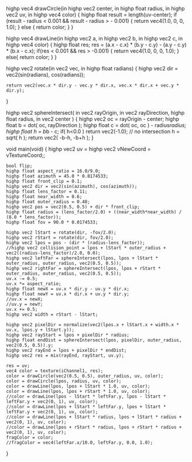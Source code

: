 highp vec4 drawCircle(in highp vec2 center, in highp float radius, in highp vec2 uv, in highp vec4 color) {
   highp float result = length(uv-center);
    if (result - radius < 0.001 && result - radius > - 0.001) {
        return vec4(1.0, 0, 0, 1.0);
    } else {
        return color;
    }
}

highp vec4 drawLine(in highp vec2 a, in highp vec2 b, in highp vec2 c, in highp vec4 color) {
    highp float res;
    res = (a.x - c.x) * (b.y - c.y) - (a.y - c.y) * (b.x - c.x);
    if(res < 0.001 && res > -0.001) {
        return vec4(1.0, 0, 0, 1.0);
    } else{
        return color;
    }
}

highp vec2 rotate(in vec2 vec, in highp float radians) {
    highp vec2 dir = vec2(sin(radians), cos(radians));

    return vec2(vec.x * dir.y - vec.y * dir.x, vec.x * dir.x + vec.y * dir.y);
}

highp vec2 sphereIntersect( in vec2 rayOrigin, in vec2 rayDirection, highp float radius, in vec2 center )
{
    highp vec2 oc = rayOrigin - center;
    highp float b = dot( oc, rayDirection );
    highp float c = dot( oc, oc ) - radius*radius;
    highp float h = b*b - c;
    if( h<0.0 ) return vec2(-1.0); // no intersection
    h = sqrt( h );
    return vec2( -b-h, -b+h );
}

void main(void)
{
	highp vec2 uv = highp vec2 vNewCoord = vTextureCoord;;

    bool flip;
    highp float aspect_ratio = 16.0/9.0;
    highp float azimuth = 45.0 * 0.0174533;
    highp float front_clip = 0.1;
    highp vec2 dir = vec2(sin(azimuth), cos(azimuth));
    highp float lens_factor = 0.11;
    highp float near_width = 0.6;
    highp float outer_radius = 0.48;
    highp vec2 pos = vec2(0.5, 0.5) + dir * front_clip;
    highp float radius = (lens_factor/2.0) + ((near_width*near_width) / (8.0 * lens_factor));
    highp float fov = 90.0 * 0.0174533;

    highp vec2 lStart = rotate(dir, -fov/2.0);
    highp vec2 rStart = rotate(dir, fov/2.0);
    highp vec2 lpos = pos - (dir * (radius-lens_factor));
	//highp vec2 collision_point = lpos + lStart * outer_radius + vec2((radius-lens_factor)/2.0, 0.0);
    highp vec2 leftFar = sphereIntersect(lpos, lpos + lStart * outer_radius, outer_radius, vec2(0.5, 0.5));
	highp vec2 rightFar = sphereIntersect(lpos, lpos + rStart * outer_radius, outer_radius, vec2(0.5, 0.5));
	uv.x -= 0.5;
    uv.x *= aspect_ratio;
    highp float newX = uv.x * dir.y - uv.y * dir.x;
	highp float newY = uv.x * dir.x + uv.y * dir.y;
    //uv.x = newX;
    //uv.y = newY;
    uv.x += 0.5;
    highp vec2 width = rStart - lStart;

    highp vec2 pixelDir = normalize(vec2(lpos.x + lStart.x + width.x * uv.x, lpos.y + lStart.y));
    highp vec2 rayStart = lpos + pixelDir * radius;
    highp float endDist = sphereIntersect(lpos, pixelDir, outer_radius, vec2(0.5, 0.5)).y;
    highp vec2 rayEnd = lpos + pixelDir * endDist;
    highp vec2 res = mix(rayEnd, rayStart, uv.y);

    res = uv;
    vec4 color = texture(iChannel1, res);
    color = drawCircle(vec2(0.5, 0.5), outer_radius, uv, color);
    color = drawCircle(lpos, radius, uv, color);
    color = drawLine(lpos, lpos + lStart * 1.0, uv, color);
    color = drawLine(lpos, lpos + rStart * 1.0, uv, color);
    //color = drawLine(lpos - lStart * leftFar.y, lpos - lStart * leftFar.y + vec2(0, 1), uv, color);
    //color = drawLine(lpos + lStart * leftFar.y, lpos + lStart * leftFar.y + vec2(0, 1), uv, color);
    //color = drawLine(lpos + lStart * radius, lpos + lStart * radius + vec2(0, 1), uv, color);
    //color = drawLine(lpos + rStart * radius, lpos + rStart * radius + vec2(0, 1), uv, color);
    fragColor = color;
    //fragColor = vec4(leftFar.x/10.0, leftFar.y, 0.0, 1.0);
}